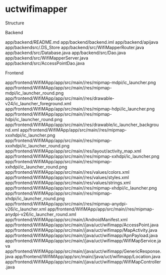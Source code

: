 # uctwifimapper

Structure

Backend

app/backend/README.md
app/backend/backend.iml
app/backend/apijava
app/backendsrc/.DS_Store
app/backend/src/WifiMapperRouter.java
app/backend/src/Database.java
app/backend/src/Dao.java
app/backend/src/WifiMapperServer.java
app/backend/src/AccessPointDao.java

Frontend

app/frontend/WifiMApp/app/src/main//res/mipmap-mdpi/ic_launcher.png
app/frontend/WifiMApp/app/src/main//res/mipmap-mdpi/ic_launcher_round.png
app/frontend/WifiMApp/app/src/main//res/drawable-v24/ic_launcher_foreground.xml
app/frontend/WifiMApp/app/src/main//res/mipmap-hdpi/ic_launcher.png
app/frontend/WifiMApp/app/src/main//res/mipmap-hdpi/ic_launcher_round.png
app/frontend/WifiMApp/app/src/main//res/drawable/ic_launcher_background.xml
app/frontend/WifiMApp/app/src/main//res/mipmap-xxxhdpi/ic_launcher.png
app/frontend/WifiMApp/app/src/main//res/mipmap-xxxhdpi/ic_launcher_round.png
app/frontend/WifiMApp/app/src/main//res/layout/activity_map.xml
app/frontend/WifiMApp/app/src/main//res/mipmap-xxhdpi/ic_launcher.png
app/frontend/WifiMApp/app/src/main//res/mipmap-xxhdpi/ic_launcher_round.png
app/frontend/WifiMApp/app/src/main//res/values/colors.xml
app/frontend/WifiMApp/app/src/main//res/values/styles.xml
app/frontend/WifiMApp/app/src/main//res/values/strings.xml
app/frontend/WifiMApp/app/src/main//res/mipmap-xhdpi/ic_launcher.png
app/frontend/WifiMApp/app/src/main//res/mipmap-xhdpi/ic_launcher_round.png
app/frontend/WifiMApp/app/src/main//res/mipmap-anydpi-v26/ic_launcher.xml
app/frontend/WifiMApp/app/src/main//res/mipmap-anydpi-v26/ic_launcher_round.xml
app/frontend/WifiMApp/app/src/main//AndroidManifest.xml
app/frontend/WifiMApp/app/src/main//java/uct/wifimapp/AccessPoint.java
app/frontend/WifiMApp/app/src/main//java/uct/wifimapp/MapActivity.java
app/frontend/WifiMApp/app/src/main//java/uct/wifimapp/ApnPayload.java
app/frontend/WifiMApp/app/src/main//java/uct/wifimapp/WifiMapService.java
app/frontend/WifiMApp/app/src/main//java/uct/wifimapp/GenericResponse.java
app/frontend/WifiMApp/app/src/main//java/uct/wifimapp/Location.java
app/frontend/WifiMApp/app/src/main//java/uct/wifimapp/WifiMapController.java